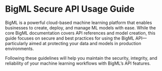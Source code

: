 # BigML Secure API Usage Guide

BigML is a powerful cloud-based machine learning platform that enables businesses to create, deploy, and manage ML models with ease. While the core BigML documentation covers API references and model creation, this guide focuses on secure and best practices for using the BigML API—particularly aimed at protecting your data and models in production environments.

Following these guidelines will help you maintain the security, integrity, and reliability of your machine learning workflows with BigML’s  API features.
